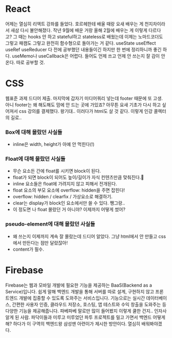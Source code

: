 
# React

어제는 열심히 리액트 강좌를 들었다. 호르헤한테 배울 때랑 요새 배우는 게 천지차이라서 새삼 다시 불안해졌다. 작년 9월에 배운 거랑 올해 2월에 배우는 게 이렇게 다르다고? 그 때는 hooks 안 하고 stateful하고 stateless로 배웠는데 이제는 노마드코더도 그렇고 패캠도 그렇고 완전히 함수형으로 돌아가는 거 같다. useState useEffect useRef useReducer 다 전에 공부했던 내용들이긴 하지만 한 번에 정리하니까 좋긴 하다. useMemo나 useCallback은 어렵다. 들어도 언제 쓰고 언제 안 쓰는지 잘 감이 안 온다. 따로 공부할 것.

  

# CSS

웹표준 과제 드디어 제출. 마지막에 갑자기 미디어쿼리 넣는데 footer 때문에 또 고생. 아니 footer는 왜 해도해도 맘에 안 드는 곳에 가있죠? 아무튼 요새 기초가 다시 하고 싶어져서 css 강의를 결제했다. 왕기대.. 이러다가 html도 살 것 같다. 이렇게 인강 콜렉터의 길로..

### Box에 대해 몰랐던 사실들
- inline은 width, height가 아예 안 먹힌다(!)

### Float에 대해 몰랐던 사실들
- 무슨 요소든 간에 float를 시키면 block이 된다.
- float가 되면 block이 되어도 높이/길이가 자식 컨텐츠만큼 맞춰진다.
- inline 요소들은 float에 가려지지 않고 피해서 전개된다. 
- float 요소의 부모 요소에 overflow: hidden을 주면 잡힌다!
- overflow: hidden / clearfix / 가상요소로 해결하기.
- clear는 display가 block인 요소에서만 쓸 수 있다. 쨍그랑..
- 이 정도면 나 float 몰랐던 거 아니야? 이제까지 어떻게 썼어?

### pseudo-element에 대해 몰랐던 사실들
- 왜 쓰는지 이제까지 계속 잘 몰랐는데 드디어 알았다. 그냥 html에서 안 만들고 css에서 만든다는 점만 달랐잖아!
- content가 필수.

  
# Firebase

Firebase는 웹과 모바일 개발에 필요한 기능을 제공하는 BaaS(Backend as a Service)입니다. 쉽게 말해 백엔드 개발을 통해 서버를 따로 설계, 구현하지 않고 프론트엔드 개발에 집중할 수 있도록 도와주는 서비스입니다. 기능으로는 실시간 데이터베이스, 간편한 사용자 인증, 클라우드 저장소, 호스팅, 앱 테스트와 수익 창출을 도와주는 등 다양한 기능을 제공해줍니다.
파베파베 말로만 많이 들어봤지 이렇게 쿨한 건지.. 인자사 알게 된 사람. 파닥이들과 미루고 미루었던 파투 프로젝트를 밀고 가면서 백엔드 어떻게 해? 하다가 이 구역의 백엔드왕 삼성맨 아련이가 제시한 방안이다. 열심히 배워봐야겠다.
